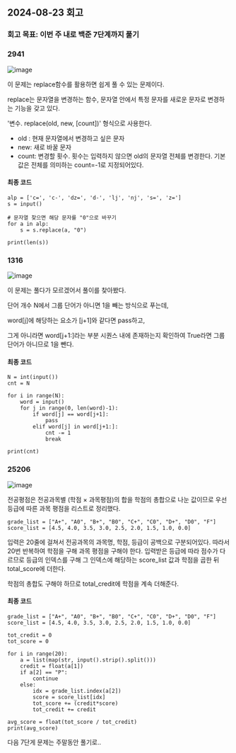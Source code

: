 ## 2024-08-23 회고
### 회고 목표: 이번 주 내로 백준 7단계까지 풀기



### 2941
![image](https://github.com/user-attachments/assets/152cd149-b1d8-4874-94aa-16197966437e)

이 문제는 replace함수를 활용하면 쉽게 풀 수 있는 문제이다.

replace는 문자열을 변경하는 함수, 문자열 안에서 특정 문자를 새로운 문자로 변경하는 기능을 갖고 있다. 

'변수. replace(old, new, [count])' 형식으로 사용한다.
- old : 현재 문자열에서 변경하고 싶은 문자
- new: 새로 바꿀 문자
- count: 변경할 횟수. 횟수는 입력하지 않으면 old의 문자열 전체를 변경한다. 기본값은 전체를 의미하는 count=-1로 지정되어있다. 

#### 최종 코드
```
alp = ['c=', 'c-', 'dz=', 'd-', 'lj', 'nj', 's=', 'z=']
s = input()

# 문자열 찾으면 해당 문자를 "0"으로 바꾸기
for a in alp: 
    s = s.replace(a, "0")

print(len(s))
```

### 1316
![image](https://github.com/user-attachments/assets/039fa5d3-06a7-415d-bcf1-5643c1bc3b84)

이 문제는 풀다가 모르겠어서 풀이를 찾아봤다.

단어 개수 N에서 그룹 단어가 아니면 1을 빼는 방식으로 푸는데,

word[j]에 해당하는 요소가 [j+1]와 같다면 pass하고,

그게 아니라면 word[j+1:]라는 부분 시퀀스 내에 존재하는지 확인하여 True라면 그룹 단어가 아니므로 1을 뺀다.

#### 최종 코드
```
N = int(input())
cnt = N

for i in range(N):
    word = input()
    for j in range(0, len(word)-1):
        if word[j] == word[j+1]:
            pass
        elif word[j] in word[j+1:]:
            cnt -= 1
            break

print(cnt)
```


### 25206
![image](https://github.com/user-attachments/assets/84d61e3d-3d41-44c9-9ed2-45d3f43de88b)

전공평점은 전공과목별 (학점 × 과목평점)의 합을 학점의 총합으로 나눈 값이므로 우선 등급에 따른 과목 평점을 리스트로 정리했다.

```
grade_list = ["A+", "A0", "B+", "B0", "C+", "C0", "D+", "D0", "F"]
score_list = [4.5, 4.0, 3.5, 3.0, 2.5, 2.0, 1.5, 1.0, 0.0]
```

입력은 20줄에 걸쳐서 전공과목의 과목명, 학점, 등급이 공백으로 구분되어있다. 따라서 20번 반복하여 학점을 구해 과목 평점을 구해야 한다.
입력받은 등급에 따라 점수가 다르므로 등급의 인덱스를 구해 그 인덱스에 해당하는 score_list 값과 학점을 곱한 뒤 total_score에 더한다.

학점의 총합도 구해야 하므로 total_credit에 학점을 계속 더해준다.

#### 최종 코드
```
grade_list = ["A+", "A0", "B+", "B0", "C+", "C0", "D+", "D0", "F"]
score_list = [4.5, 4.0, 3.5, 3.0, 2.5, 2.0, 1.5, 1.0, 0.0]

tot_credit = 0 
tot_score = 0 

for i in range(20):
    a = list(map(str, input().strip().split()))
    credit = float(a[1])
    if a[2] == "P":
        continue
    else:
        idx = grade_list.index(a[2])
        score = score_list[idx]
        tot_score += (credit*score)
        tot_credit += credit

avg_score = float(tot_score / tot_credit)
print(avg_score)
```

다음 7단게 문제는 주말동안 풀기로..
